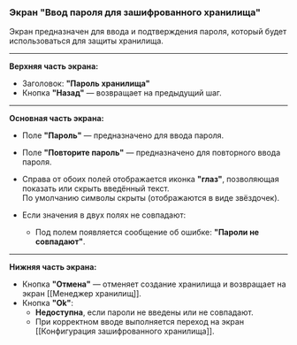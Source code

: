 ### Экран "Ввод пароля для зашифрованного хранилища"

Экран предназначен для ввода и подтверждения пароля, который будет использоваться для защиты хранилища.

---

**Верхняя часть экрана:**
- Заголовок: **"Пароль хранилища"**
- Кнопка **"Назад"** — возвращает на предыдущий шаг.

---

**Основная часть экрана:**

- Поле **"Пароль"** — предназначено для ввода пароля.
- Поле **"Повторите пароль"** — предназначено для повторного ввода пароля.

- Справа от обоих полей отображается иконка **"глаз"**, позволяющая показать или скрыть введённый текст.  
  По умолчанию символы скрыты (отображаются в виде звёздочек).

- Если значения в двух полях не совпадают:
  - Под полем появляется сообщение об ошибке: **"Пароли не совпадают"**.

---

**Нижняя часть экрана:**

- Кнопка **"Отмена"** — отменяет создание хранилища и возвращает на экран [[Менеджер хранилищ]].
- Кнопка **"Ok"**:
  - **Недоступна**, если пароли не введены или не совпадают.
  - При корректном вводе выполняется переход на экран [[Конфигурация зашифрованного хранилища]].
